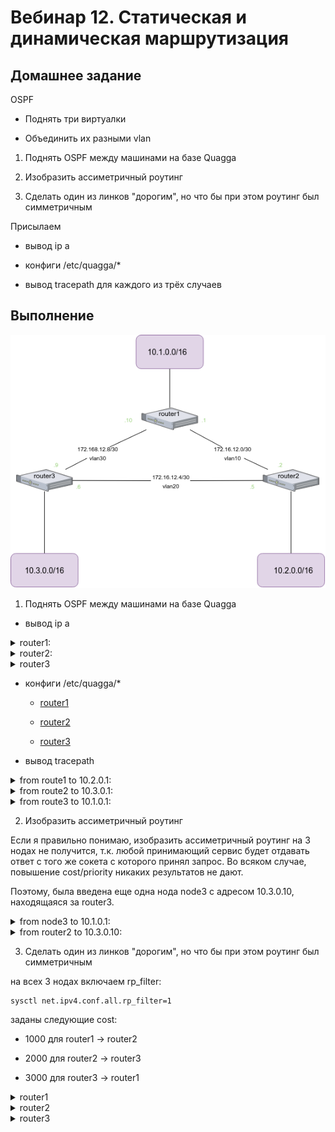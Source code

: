 # Вебинар 12. Статическая и динамическая маршрутизация

## Домашнее задание

OSPF

- Поднять три виртуалки

- Объединить их разными vlan

1. Поднять OSPF между машинами на базе Quagga

2. Изобразить ассиметричный роутинг

3. Сделать один из линков "дорогим", но что бы при этом роутинг был симметричным

Присылаем

- вывод ip a

- конфиги /etc/quagga/*

- вывод tracepath для каждого из трёх случаев

## Выполнение

![Схема сети](netschema.png)

1. Поднять OSPF между машинами на базе Quagga

- вывод ip a

<details>
<summary>router1:</summary>
<p>

```
[vagrant@router1 ~]$ ip a
1: lo: <LOOPBACK,UP,LOWER_UP> mtu 65536 qdisc noqueue state UNKNOWN group default qlen 1000
    link/loopback 00:00:00:00:00:00 brd 00:00:00:00:00:00
    inet 127.0.0.1/8 scope host lo
       valid_lft forever preferred_lft forever
    inet 10.1.0.1/16 brd 10.1.255.255 scope global area1
       valid_lft forever preferred_lft forever
    inet6 ::1/128 scope host 
       valid_lft forever preferred_lft forever
2: eth0: <BROADCAST,MULTICAST,UP,LOWER_UP> mtu 1500 qdisc pfifo_fast state UP group default qlen 1000
    link/ether 52:54:00:c9:c7:04 brd ff:ff:ff:ff:ff:ff
    inet 10.0.2.15/24 brd 10.0.2.255 scope global noprefixroute dynamic eth0
       valid_lft 67301sec preferred_lft 67301sec
    inet6 fe80::5054:ff:fec9:c704/64 scope link 
       valid_lft forever preferred_lft forever
3: eth1: <BROADCAST,MULTICAST,UP,LOWER_UP> mtu 1500 qdisc pfifo_fast state UP group default qlen 1000
    link/ether 08:00:27:17:44:92 brd ff:ff:ff:ff:ff:ff
    inet6 fe80::a00:27ff:fe17:4492/64 scope link 
       valid_lft forever preferred_lft forever
4: eth1.10@eth1: <BROADCAST,MULTICAST,UP,LOWER_UP> mtu 1500 qdisc noqueue state UP group default qlen 1000
    link/ether 08:00:27:17:44:92 brd ff:ff:ff:ff:ff:ff
    inet 172.16.12.1/30 brd 172.16.12.3 scope global to_router2
       valid_lft forever preferred_lft forever
    inet6 fe80::a00:27ff:fe17:4492/64 scope link 
       valid_lft forever preferred_lft forever
5: eth1.30@eth1: <BROADCAST,MULTICAST,UP,LOWER_UP> mtu 1500 qdisc noqueue state UP group default qlen 1000
    link/ether 08:00:27:17:44:92 brd ff:ff:ff:ff:ff:ff
    inet 172.16.12.10/30 brd 172.16.12.11 scope global to_router3
       valid_lft forever preferred_lft forever
    inet6 fe80::a00:27ff:fe17:4492/64 scope link 
       valid_lft forever preferred_lft forever

```
</p>
</details>

<details>
<summary>router2:</summary>
<p>

```
[vagrant@router2 ~]$ ip a
1: lo: <LOOPBACK,UP,LOWER_UP> mtu 65536 qdisc noqueue state UNKNOWN group default qlen 1000 
    link/loopback 00:00:00:00:00:00 brd 00:00:00:00:00:00
    inet 127.0.0.1/8 scope host lo
       valid_lft forever preferred_lft forever
    inet 10.2.0.1/16 brd 10.2.255.255 scope global area2
       valid_lft forever preferred_lft forever
    inet6 ::1/128 scope host
       valid_lft forever preferred_lft forever
2: eth0: <BROADCAST,MULTICAST,UP,LOWER_UP> mtu 1500 qdisc pfifo_fast state UP group default qlen 1000
    link/ether 52:54:00:c9:c7:04 brd ff:ff:ff:ff:ff:ff
    inet 10.0.2.15/24 brd 10.0.2.255 scope global noprefixroute dynamic eth0
       valid_lft 67069sec preferred_lft 67069sec
    inet6 fe80::5054:ff:fec9:c704/64 scope link
       valid_lft forever preferred_lft forever
3: eth1: <BROADCAST,MULTICAST,UP,LOWER_UP> mtu 1500 qdisc pfifo_fast state UP group default qlen 1000
    link/ether 08:00:27:3d:2f:52 brd ff:ff:ff:ff:ff:ff
    inet6 fe80::a00:27ff:fe3d:2f52/64 scope link
       valid_lft forever preferred_lft forever
4: eth1.10@eth1: <BROADCAST,MULTICAST,UP,LOWER_UP> mtu 1500 qdisc noqueue state UP group default qlen 1000
    link/ether 08:00:27:3d:2f:52 brd ff:ff:ff:ff:ff:ff
    inet 172.16.12.2/30 brd 172.16.12.3 scope global to_router1
       valid_lft forever preferred_lft forever
    inet6 fe80::a00:27ff:fe3d:2f52/64 scope link
       valid_lft forever preferred_lft forever
5: eth1.20@eth1: <BROADCAST,MULTICAST,UP,LOWER_UP> mtu 1500 qdisc noqueue state UP group default qlen 1000
    link/ether 08:00:27:3d:2f:52 brd ff:ff:ff:ff:ff:ff
    inet 172.16.12.5/30 brd 172.16.12.7 scope global to_router3
       valid_lft forever preferred_lft forever
    inet6 fe80::a00:27ff:fe3d:2f52/64 scope link
       valid_lft forever preferred_lft forever

```

</p>
</details>

<details>
<summary>router3</summary>
<p>

```
[vagrant@router3 ~]$ ip a
1: lo: <LOOPBACK,UP,LOWER_UP> mtu 65536 qdisc noqueue state UNKNOWN group default qlen 1000
    link/loopback 00:00:00:00:00:00 brd 00:00:00:00:00:00
    inet 127.0.0.1/8 scope host lo
       valid_lft forever preferred_lft forever
    inet 10.3.0.1/16 brd 10.3.255.255 scope global area3
       valid_lft forever preferred_lft forever
    inet6 ::1/128 scope host 
       valid_lft forever preferred_lft forever
2: eth0: <BROADCAST,MULTICAST,UP,LOWER_UP> mtu 1500 qdisc pfifo_fast state UP group default qlen 1000
    link/ether 52:54:00:c9:c7:04 brd ff:ff:ff:ff:ff:ff
    inet 10.0.2.15/24 brd 10.0.2.255 scope global noprefixroute dynamic eth0
       valid_lft 66765sec preferred_lft 66765sec
    inet6 fe80::5054:ff:fec9:c704/64 scope link 
       valid_lft forever preferred_lft forever
3: eth1: <BROADCAST,MULTICAST,UP,LOWER_UP> mtu 1500 qdisc pfifo_fast state UP group default qlen 1000
    link/ether 08:00:27:3f:7e:41 brd ff:ff:ff:ff:ff:ff
    inet6 fe80::a00:27ff:fe3f:7e41/64 scope link 
       valid_lft forever preferred_lft forever
4: eth1.20@eth1: <BROADCAST,MULTICAST,UP,LOWER_UP> mtu 1500 qdisc noqueue state UP group default qlen 1000
    link/ether 08:00:27:3f:7e:41 brd ff:ff:ff:ff:ff:ff
    inet 172.16.12.6/30 brd 172.16.12.7 scope global to_router2
       valid_lft forever preferred_lft forever
    inet6 fe80::a00:27ff:fe3f:7e41/64 scope link 
       valid_lft forever preferred_lft forever
5: eth1.30@eth1: <BROADCAST,MULTICAST,UP,LOWER_UP> mtu 1500 qdisc noqueue state UP group default qlen 1000
    link/ether 08:00:27:3f:7e:41 brd ff:ff:ff:ff:ff:ff
    inet 172.16.12.9/30 brd 172.16.12.11 scope global to_router1
       valid_lft forever preferred_lft forever
    inet6 fe80::a00:27ff:fe3f:7e41/64 scope link 
       valid_lft forever preferred_lft forever
```

</p>
</details>

- конфиги /etc/quagga/*

    * [router1](1/router1/)

    * [router2](1/router2/)
    
    * [router3](1/router3/)

- вывод tracepath

<details>
<summary>from route1 to 10.2.0.1:</summary>
<p>

```
[vagrant@router1 ~]$ tracepath 10.2.0.1
 1?: [LOCALHOST]                                         pmtu 1500
 1:  10.2.0.1                                              1.669ms reached
 1:  10.2.0.1                                              0.968ms reached
     Resume: pmtu 1500 hops 1 back 1 
```

</p>
</details>

<details>
<summary>from route2 to 10.3.0.1:</summary>
<p>

```
[vagrant@router2 ~]$ tracepath 10.3.0.1
 1?: [LOCALHOST]                                         pmtu 1500
 1:  10.3.0.1                                              1.816ms reached
 1:  10.3.0.1                                              2.911ms reached
     Resume: pmtu 1500 hops 1 back 1 
```

</p>
</details>

<details>
<summary>from route3 to 10.1.0.1:</summary>
<p>

```
[vagrant@router3 ~]$ tracepath 10.1.0.1
 1?: [LOCALHOST]                                         pmtu 1500
 1:  10.1.0.1                                              1.166ms reached
 1:  10.1.0.1                                              1.938ms reached
     Resume: pmtu 1500 hops 1 back 1 
```

</p>
</details>



2. Изобразить ассиметричный роутинг

Если я правильно понимаю, изобразить ассиметричный роутинг на 3 нодах не получится,
т.к. любой принимающий сервис будет отдавать ответ с того же сокета с которого принял запрос.
Во всяком случае, повышение cost/priority никаких результатов не дают.

Поэтому, была введена еще одна нода node3 с адресом 10.3.0.10, находящаяся за router3.

<details>
<summary>from node3 to 10.1.0.1:</summary>

<p>

```
[vagrant@node3 ~]$ tracepath 10.1.0.1
 1?: [LOCALHOST]                                         pmtu 1500
 1:  gateway                                               0.614ms 
 1:  gateway                                               0.505ms 
 2:  172.16.12.2                                           1.047ms asymm  3 
 3:  10.1.0.1                                              0.987ms reached
     Resume: pmtu 1500 hops 3 back 2 
```

</p>

</details>

<details>
<summary>from router2 to 10.3.0.10:</summary>

<p>

```
[vagrant@router2 ~]$ tracepath 10.3.0.10
 1?: [LOCALHOST]                                         pmtu 1500
 1:  172.16.12.1                                           0.555ms 
 1:  172.16.12.1                                           0.747ms 
 2:  172.16.12.6                                           0.804ms asymm  1 
 3:  10.3.0.10                                             0.924ms reached
     Resume: pmtu 1500 hops 3 back 2 
```

</p>

</details>

3. Сделать один из линков "дорогим", но что бы при этом роутинг был симметричным

на всех 3 нодах включаем rp_filter:

```
sysctl net.ipv4.conf.all.rp_filter=1
```

заданы следующие cost:

* 1000 для router1 -> router2

* 2000 для router2 -> router3

* 3000 для router3 -> router1

<details>

<summary>router1</summary>

<p>

```
[vagrant@router1 ~]$ tracepath 10.2.0.1
 1?: [LOCALHOST]                                         pmtu 1500
 1:  172.16.12.9                                           1.085ms 
 1:  172.16.12.9                                           1.144ms 
 2:  10.2.0.1                                              1.938ms reached
     Resume: pmtu 1500 hops 2 back 1 
```

</p>

</details>

<details>

<summary>router2</summary>

<p>

```
[vagrant@router2 ~]$ tracepath 10.3.0.1
 1?: [LOCALHOST]                                         pmtu 1500
 1:  172.16.12.1                                           1.207ms 
 1:  172.16.12.1                                           1.059ms 
 2:  10.3.0.1                                              1.963ms reached
     Resume: pmtu 1500 hops 2 back 1 
```

</p>

</details>

<details>

<summary>router3</summary>

<p>

```
[vagrant@router3 ~]$ tracepath 10.1.0.1
 1?: [LOCALHOST]                                         pmtu 1500
 1:  172.16.12.5                                           0.964ms 
 1:  172.16.12.5                                           1.865ms 
 2:  10.1.0.1                                              1.450ms reached
     Resume: pmtu 1500 hops 2 back 1 
```

</p>

</details>